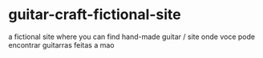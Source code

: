 # guitar-craft-fictional-site
 a fictional site where you can find hand-made guitar / site onde voce pode encontrar guitarras feitas a mao
